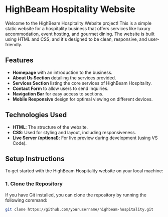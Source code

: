 # HighBeam Hospitality Website

Welcome to the HighBeam Hospitality Website project! This is a simple static website for a hospitality business that offers services like luxury accommodation, event hosting, and gourmet dining. The website is built using HTML and CSS, and it's designed to be clean, responsive, and user-friendly.

## Features

- **Homepage** with an introduction to the business.
- **About Us Section** detailing the services provided.
- **Services Section** listing the core services of HighBeam Hospitality.
- **Contact Form** to allow users to send inquiries.
- **Navigation Bar** for easy access to sections.
- **Mobile Responsive** design for optimal viewing on different devices.

## Technologies Used

- **HTML**: The structure of the website.
- **CSS**: Used for styling and layout, including responsiveness.
- **Live Server (optional)**: For live preview during development (using VS Code).

## Setup Instructions

To get started with the HighBeam Hospitality website on your local machine:

### 1. Clone the Repository
If you have Git installed, you can clone the repository by running the following command:

```bash
git clone https://github.com/yourusername/highbeam-hospitality.git
